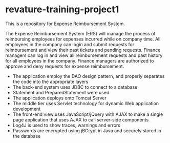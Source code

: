 # revature-training-project1

This is a repository for Expense Reimbursement System. 

The Expense Reimbursement System (ERS) will manage the process of reimbursing employees for expenses incurred while on company time. All employees in the company can login and submit requests for reimbursement and view their past tickets and pending requests. Finance managers can log in and view all reimbursement requests and past history for all employees in the company. Finance managers are authorized to approve and deny requests for expense reimbursement. 

-	The application employ the DAO design pattern, and properly separates the code into the appropriate layers
-	The back-end system uses JDBC to connect to a database
-	Statement and PreparedStatement were used
-	The application deploys onto Tomcat Server
-	The middle tier uses Servlet technology for dynamic Web application development
-	The front-end view uses JavaScript/jQuery with AJAX to make a single page application that uses AJAX to call server-side components
-	Log4J is used to show traces, warnings and errors
-	Passwords are encrypted using jBCrypt in Java and securely stored in the database
